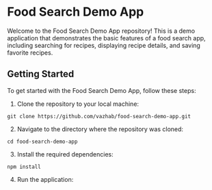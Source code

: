 <h1>Food Search Demo App</h1>

<p>Welcome to the Food Search Demo App repository! This is a demo application that demonstrates the basic features of a food search app, including searching for recipes, displaying recipe details, and saving favorite recipes.</p>

<h2>Getting Started</h2>

<p>To get started with the Food Search Demo App, follow these steps:</p>

<ol>
  <li>Clone the repository to your local machine:</li>
</ol>

<pre><code>git clone https://github.com/vazhab/food-search-demo-app.git
</code></pre>

<ol start="2">
  <li>Navigate to the directory where the repository was cloned:</li>
</ol>

<pre><code>cd food-search-demo-app
</code></pre>

<ol start="3">
  <li>Install the required dependencies:</li>
</ol>

<pre><code>npm install
</code></pre>

<ol start="4">
  <li>Run the application:</li
